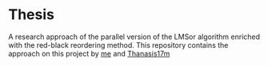 # Thesis
A research approach of the parallel version of the LMSor algorithm enriched with the red-black reordering method. 
This repository contains the approach on this project by [me](https://github.com/Parism) and [Thanasis17m](https://github.com/Thanasis17m)
